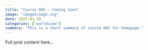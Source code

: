 ```yaml
---
title: "Course 005 — Coming Soon"
image: "images/img5.svg"
date: 2025-01-20
categories: ["worldview"]
summary: "This is a short summary of course 005 for homepage."
---
```


Full post content here...
